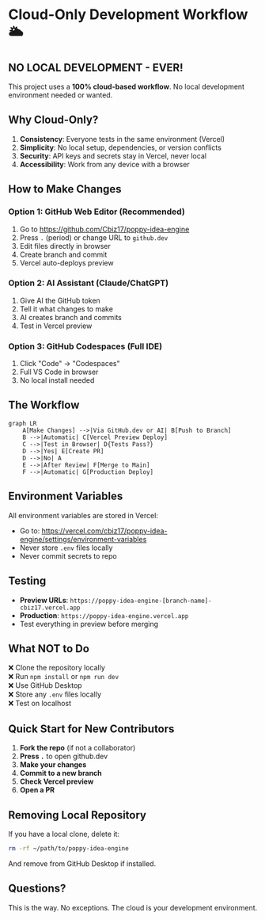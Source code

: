 # Cloud-Only Development Workflow 🌥️

## NO LOCAL DEVELOPMENT - EVER!

This project uses a **100% cloud-based workflow**. No local development environment needed or wanted.

## Why Cloud-Only?

1. **Consistency**: Everyone tests in the same environment (Vercel)
2. **Simplicity**: No local setup, dependencies, or version conflicts
3. **Security**: API keys and secrets stay in Vercel, never local
4. **Accessibility**: Work from any device with a browser

## How to Make Changes

### Option 1: GitHub Web Editor (Recommended)
1. Go to https://github.com/Cbiz17/poppy-idea-engine
2. Press `.` (period) or change URL to `github.dev`
3. Edit files directly in browser
4. Create branch and commit
5. Vercel auto-deploys preview

### Option 2: AI Assistant (Claude/ChatGPT)
1. Give AI the GitHub token
2. Tell it what changes to make
3. AI creates branch and commits
4. Test in Vercel preview

### Option 3: GitHub Codespaces (Full IDE)
1. Click "Code" → "Codespaces"
2. Full VS Code in browser
3. No local install needed

## The Workflow

```mermaid
graph LR
    A[Make Changes] -->|Via GitHub.dev or AI| B[Push to Branch]
    B -->|Automatic| C[Vercel Preview Deploy]
    C -->|Test in Browser| D{Tests Pass?}
    D -->|Yes| E[Create PR]
    D -->|No| A
    E -->|After Review| F[Merge to Main]
    F -->|Automatic| G[Production Deploy]
```

## Environment Variables

All environment variables are stored in Vercel:
- Go to: https://vercel.com/cbiz17/poppy-idea-engine/settings/environment-variables
- Never store `.env` files locally
- Never commit secrets to repo

## Testing

- **Preview URLs**: `https://poppy-idea-engine-[branch-name]-cbiz17.vercel.app`
- **Production**: `https://poppy-idea-engine.vercel.app`
- Test everything in preview before merging

## What NOT to Do

❌ Clone the repository locally  
❌ Run `npm install` or `npm run dev`  
❌ Use GitHub Desktop  
❌ Store any `.env` files locally  
❌ Test on localhost  

## Quick Start for New Contributors

1. **Fork the repo** (if not a collaborator)
2. **Press `.`** to open github.dev
3. **Make your changes**
4. **Commit to a new branch**
5. **Check Vercel preview**
6. **Open a PR**

## Removing Local Repository

If you have a local clone, delete it:
```bash
rm -rf ~/path/to/poppy-idea-engine
```

And remove from GitHub Desktop if installed.

## Questions?

This is the way. No exceptions. The cloud is your development environment.
